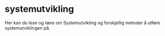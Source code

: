 # systemutvikling
Her kan du lese og lære om Systemutvikling og forskjellig metoder å utføre systemutviklingen på.
